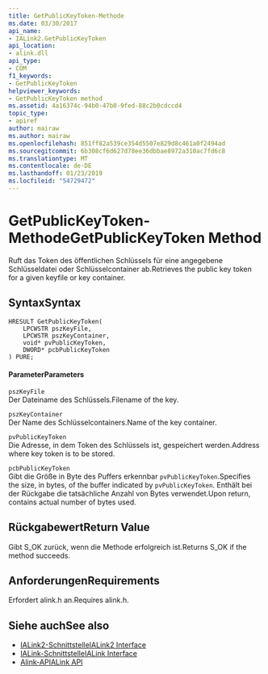 ```yaml
---
title: GetPublicKeyToken-Methode
ms.date: 03/30/2017
api_name:
- IALink2.GetPublicKeyToken
api_location:
- alink.dll
api_type:
- COM
f1_keywords:
- GetPublicKeyToken
helpviewer_keywords:
- GetPublicKeyToken method
ms.assetid: 4a16374c-94b0-47b0-9fed-88c2b0cdccd4
topic_type:
- apiref
author: mairaw
ms.author: mairaw
ms.openlocfilehash: 851ff82a539ce354d5507e829d8c461a0f2494ad
ms.sourcegitcommit: 6b308cf6d627d78ee36dbbae8972a310ac7fd6c8
ms.translationtype: MT
ms.contentlocale: de-DE
ms.lasthandoff: 01/23/2019
ms.locfileid: "54729472"
---
```

# <a name="getpublickeytoken-method"></a><span data-ttu-id="2d1d3-102">GetPublicKeyToken-Methode</span><span class="sxs-lookup"><span data-stu-id="2d1d3-102">GetPublicKeyToken Method</span></span>
<span data-ttu-id="2d1d3-103">Ruft das Token des öffentlichen Schlüssels für eine angegebene Schlüsseldatei oder Schlüsselcontainer ab.</span><span class="sxs-lookup"><span data-stu-id="2d1d3-103">Retrieves the public key token for a given keyfile or key container.</span></span>  
  
## <a name="syntax"></a><span data-ttu-id="2d1d3-104">Syntax</span><span class="sxs-lookup"><span data-stu-id="2d1d3-104">Syntax</span></span>  
  
```  
HRESULT GetPublicKeyToken(  
    LPCWSTR pszKeyFile,  
    LPCWSTR pszKeyContainer,  
    void* pvPublicKeyToken,  
    DWORD* pcbPublicKeyToken  
) PURE;  
```  
  
#### <a name="parameters"></a><span data-ttu-id="2d1d3-105">Parameter</span><span class="sxs-lookup"><span data-stu-id="2d1d3-105">Parameters</span></span>  
 `pszKeyFile`  
 <span data-ttu-id="2d1d3-106">Der Dateiname des Schlüssels.</span><span class="sxs-lookup"><span data-stu-id="2d1d3-106">Filename of the key.</span></span>  
  
 `pszKeyContainer`  
 <span data-ttu-id="2d1d3-107">Der Name des Schlüsselcontainers.</span><span class="sxs-lookup"><span data-stu-id="2d1d3-107">Name of the key container.</span></span>  
  
 `pvPublicKeyToken`  
 <span data-ttu-id="2d1d3-108">Die Adresse, in dem Token des Schlüssels ist, gespeichert werden.</span><span class="sxs-lookup"><span data-stu-id="2d1d3-108">Address where key token is to be stored.</span></span>  
  
 `pcbPublicKeyToken`  
 <span data-ttu-id="2d1d3-109">Gibt die Größe in Byte des Puffers erkennbar `pvPublicKeyToken`.</span><span class="sxs-lookup"><span data-stu-id="2d1d3-109">Specifies the size, in bytes, of the buffer indicated by `pvPublicKeyToken`.</span></span> <span data-ttu-id="2d1d3-110">Enthält bei der Rückgabe die tatsächliche Anzahl von Bytes verwendet.</span><span class="sxs-lookup"><span data-stu-id="2d1d3-110">Upon return, contains actual number of bytes used.</span></span>  
  
## <a name="return-value"></a><span data-ttu-id="2d1d3-111">Rückgabewert</span><span class="sxs-lookup"><span data-stu-id="2d1d3-111">Return Value</span></span>  
 <span data-ttu-id="2d1d3-112">Gibt S_OK zurück, wenn die Methode erfolgreich ist.</span><span class="sxs-lookup"><span data-stu-id="2d1d3-112">Returns S_OK if the method succeeds.</span></span>  
  
## <a name="requirements"></a><span data-ttu-id="2d1d3-113">Anforderungen</span><span class="sxs-lookup"><span data-stu-id="2d1d3-113">Requirements</span></span>  
 <span data-ttu-id="2d1d3-114">Erfordert alink.h an.</span><span class="sxs-lookup"><span data-stu-id="2d1d3-114">Requires alink.h.</span></span>  
  
## <a name="see-also"></a><span data-ttu-id="2d1d3-115">Siehe auch</span><span class="sxs-lookup"><span data-stu-id="2d1d3-115">See also</span></span>
- [<span data-ttu-id="2d1d3-116">IALink2-Schnittstelle</span><span class="sxs-lookup"><span data-stu-id="2d1d3-116">IALink2 Interface</span></span>](../../../../docs/framework/unmanaged-api/alink/ialink2-interface.md)
- [<span data-ttu-id="2d1d3-117">IALink-Schnittstelle</span><span class="sxs-lookup"><span data-stu-id="2d1d3-117">IALink Interface</span></span>](../../../../docs/framework/unmanaged-api/alink/ialink-interface.md)
- [<span data-ttu-id="2d1d3-118">Alink-API</span><span class="sxs-lookup"><span data-stu-id="2d1d3-118">ALink API</span></span>](../../../../docs/framework/unmanaged-api/alink/index.md)
